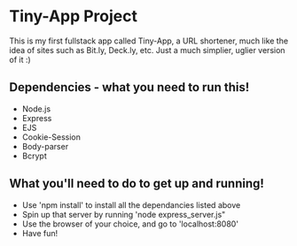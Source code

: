 # Tiny-App Project

This is my first fullstack app called Tiny-App, a URL shortener, much like the idea of sites such as Bit.ly, Deck.ly, etc.  Just a much simplier, uglier version of it :)

## Dependencies - what you need to run this!

- Node.js
- Express
- EJS
- Cookie-Session
- Body-parser
- Bcrypt

## What you'll need to do to get up and running!

- Use 'npm install' to install all the dependancies listed above
- Spin up that server by running 'node express_server.js"
- Use the browser of your choice, and go to 'localhost:8080'
- Have fun!
